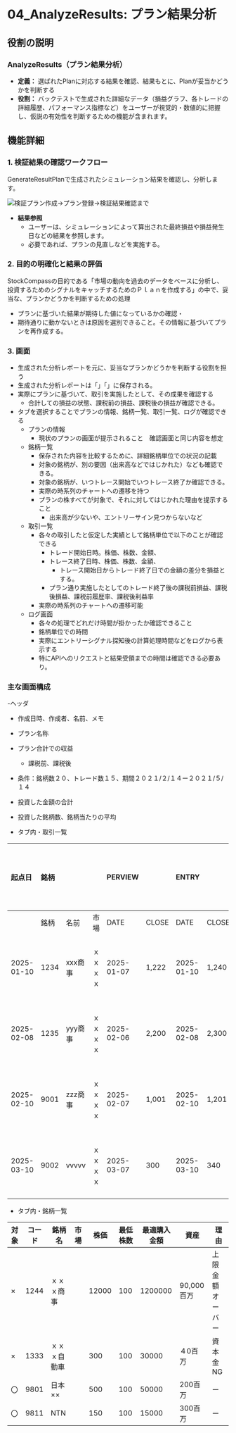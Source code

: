 # 04_AnalyzeResults: プラン結果分析

## 役割の説明
### AnalyzeResults（プラン結果分析）
* **定義：** 選ばれたPlanに対応する結果を確認、結果もとに、Planが妥当かどうかを判断する
* **役割：** バックテストで生成された詳細なデータ（損益グラフ、各トレードの詳細履歴、パフォーマンス指標など）をユーザーが視覚的・数値的に把握し、仮説の有効性を判断するための機能が含まれます。

## 機能詳細

### 1. 検証結果の確認ワークフロー
GenerateResultPlanで生成されたシミュレーション結果を確認し、分析します。

![検証プラン作成→プラン登録→検証結果確認まで](images/StockCompass_UC_image02.drawio.png)

* **結果参照**
    * ユーザーは、シミュレーションによって算出された最終損益や損益発生日などの結果を参照します。
    * 必要であれば、プランの見直しなどを実施する。

### 2. 目的の明確化と結果の評価
StockCompassの目的である「市場の動向を過去のデータをベースに分析し、投資するためのシグナルをキャッチするためのＰｌａｎを作成する」の中で、妥当な、プランかどうかを判断するための処理

- プランに基づいた結果が期待した値になっているかの確認・
- 期待通りに動かないときは原因を選別できること。その情報に基づいてプランを再作成する。

### 3. 画面
- 生成された分析レポートを元に、妥当なプランかどうかを判断する役割を担う
- 生成された分析レポートは「」「」に保存される。
- 実際にプランに基づいて、取引を実施したとして、その成果を確認する
  - 合計しての損益の状態、課税前の損益、課税後の損益が確認できる。
- タブを選択することでプランの情報、銘柄一覧、取引一覧、ログが確認できる
  - プランの情報
    - 現状のプランの画面が提示されること　確認画面と同じ内容を想定
  - 銘柄一覧
    - 保存された内容を比較するために、詳細銘柄単位での状況の記載
    - 対象の銘柄が、別の要因（出来高などではじかれた）なども確認できる。
    - 対象の銘柄が、いつトレース開始でいつトレース終了か確認できる。
    - 実際の時系列のチャートへの遷移を持つ
    - プランの株すべてが対象で、それに対してはじかれた理由を提示すること
      - 出来高が少ないや、エントリーサイン見つからないなど
  - 取引一覧
    - 各々の取引したと仮定した実績として銘柄単位で以下のことが確認できる
      - トレード開始日時。株価、株数、金額、
      - トレース終了日時、株価、株数、金額、
        - トレース開始日からトレード終了日での金額の差分を損益とする。
      - プラン通り実施したとしてのトレード終了後の課税前損益、課税後損益、課税前履歴率、課税後利益率
    - 実際の時系列のチャートへの遷移可能
  - ログ画面
    - 各々の処理でどれだけ時間が掛かったか確認できること
    - 銘柄単位での時間
    - 実際にエントリーシグナル探知後の計算処理時間などをログから表示する
    - 特にAPIへのリクエストと結果受領までの時間は確認できる必要あり。


 
### 主な画面構成
-ヘッダ
  - 作成日時、作成者、名前、メモ
  - プラン名称
  - プラン合計での収益
    - 課税前、課税後
  - 条件：銘柄数２０、トレード数１５、期間２０２１/２/１４ー２０２１/５/１４
  - 投資した金額の合計
  - 投資した銘柄数、銘柄当たりの平均

- タブ内・取引一覧

|起点日|銘柄| | |PERVIEW| |ENTRY| | | |EXIT| | | |RESULT| |RESULT(F)| |チャート参照|
|:----|:----|:----|:----|:----|:----|:----|:----|:----|:----|:----|:----|:----|:----|:----|:----|:----|:----|:----|
| |銘柄|名前|市場|DATE|CLOSE|DATE|CLOSE|VOLUME|PRICE|DATE|CLOSE|VOLUME|PRICE|PROFIT|P-M|PROFIT|P-M| |
|2025-01-10|1234|xxx商事|ｘｘｘｘ|2025-01-07|1,222|2025-01-10|1,240|200|248,000|2025-01-15|1,300|200|260,000|12000|5%|12000|4%|チャート参照|
|2025-02-08|1235|yyy商事|ｘｘｘｘ|2025-02-06|2,200|2025-02-08|2,300|100|230,000|2025-01-15|2,500|100|250,000|20000|9%|20000|8%|チャート参照|
|2025-02-10|9001|zzz商事|ｘｘｘｘ|2025-02-07|1,001|2025-02-10|1,201|200|240,200|2025-01-15|1,500|200|300,000|59800|-25%|59800|-25%|チャート参照|
|2025-03-10|9002|vvvvv|ｘｘｘｘ|2025-03-07|300|2025-03-10|340|600|204,000|2025-01-15|370|600|222,000|18000|-9%|18000|-9%|チャート参照|

- タブ内・銘柄一覧

| 対象 | コード | 銘柄名       | 市場 | 株価  | 最低株数 | 最適購入金額 | 資産       | 理由             |
|------|--------|--------------|------|-------|----------|--------------|------------|------------------|
| ×    | 1244   | ｘｘｘ商事   |      | 12000 | 100      | 1200000      | 90,000百万 | 上限金額オーバー |
| ×    | 1333   | ｘｘｘ自動車 |      | 300   | 100      | 30000        | ４0百万    | 資本金NG         |
| 〇   | 9801   | 日本××       |      | 500   | 100      | 50000        | 200百万    | ー               |
| 〇   | 9811   | NTN          |      | 150   | 100      | 15000        | 300百万    | ー               |

